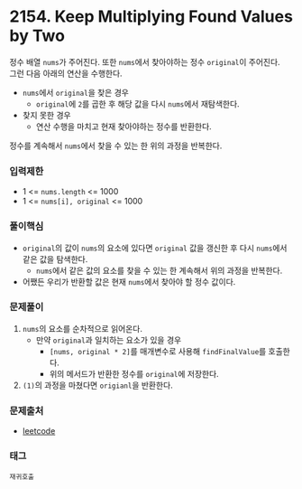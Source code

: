 # 2154. Keep Multiplying Found Values by Two
정수 배열 `nums`가 주어진다. 또한 `nums`에서 찾아야하는 정수 `original`이 주어진다.  
그런 다음 아래의 연산을 수행한다.  
- `nums`에서 `original`을 찾은 경우
  - `original`에 `2`를 곱한 후 해당 값을 다시 `nums`에서 재탐색한다.
- 찾지 못한 경우
  - 연산 수행을 마치고 현재 찾아야하는 정수를 반환한다.  

정수를 계속해서 `nums`에서 찾을 수 있는 한 위의 과정을 반복한다.
### 입력제한
- 1 <= `nums.length` <= 1000
- 1 <= `nums[i], original` <= 1000
### 풀이핵심
- `original`의 값이 `nums`의 요소에 있다면 `original` 값을 갱신한 후 다시 `nums`에서 같은 값을 탐색한다.
  - `nums`에서 같은 값의 요소를 찾을 수 있는 한 계속해서 위의 과정을 반복한다.
- 어쨌든 우리가 반환할 값은 현재 `nums`에서 찾아야 할 정수 값이다.
### 문제풀이
1. `nums`의 요소를 순차적으로 읽어온다.
   - 만약 `original`과 일치하는 요소가 있을 경우
     - `[nums, original * 2]`를 매개변수로 사용해 `findFinalValue`를 호출한다.
     - 위의 메서드가 반환한 정수를 `original`에 저장한다.
2. `(1)`의 과정을 마쳤다면 `origianl`을 반환한다.
### 문제출처
- [leetcode](https://leetcode.com/problems/keep-multiplying-found-values-by-two/)
### 태그
`재귀호출`